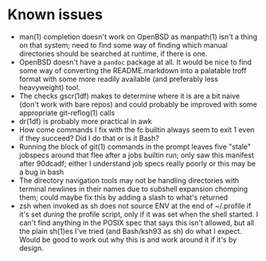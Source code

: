 Known issues
============

*   man(1) completion doesn't work on OpenBSD as manpath(1) isn't a thing on
    that system; need to find some way of finding which manual directories
    should be searched at runtime, if there is one.
*   OpenBSD doesn't have a `pandoc` package at all. It would be nice to find
    some way of converting the README.markdown into a palatable troff format
    with some more readily available (and preferably less heavyweight) tool.
*   The checks gscr(1df) makes to determine where it is are a bit naive (don't
    work with bare repos) and could probably be improved with some appropriate
    git-reflog(1) calls
*   dr(1df) is probably more practical in awk
*   How come commands I fix with the fc builtin always seem to exit 1 even if
    they succeed? Did I do that or is it Bash?
*   Running the block of git(1) commands in the prompt leaves five "stale"
    jobspecs around that flee after a jobs builtin run; only saw this manifest
    after 90dcadf; either I understand job specs really poorly or this may be a
    bug in bash
*   The directory navigation tools may not be handling directories with
    terminal newlines in their names due to subshell expansion chomping them;
    could maybe fix this by adding a slash to what's returned
*   zsh when invoked as sh does not source ENV at the end of ~/.profile if it's
    set *during* the profile script, only if it was set when the shell started.
    I can't find anything in the POSIX spec that says this isn't allowed, but
    all the plain sh(1)es I've tried (and Bash/ksh93 as sh) do what I expect.
    Would be good to work out why this is and work around it if it's by design.
